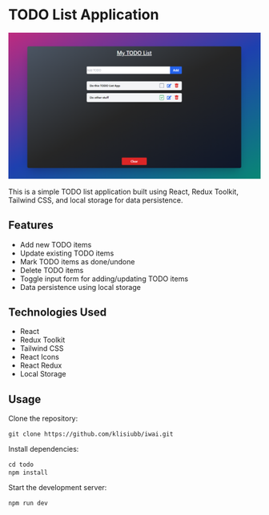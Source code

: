 # TODO List Application

![App Screenshot](app.png)

This is a simple TODO list application built using React, Redux Toolkit, Tailwind CSS, and local storage for data persistence.

## Features

- Add new TODO items
- Update existing TODO items
- Mark TODO items as done/undone
- Delete TODO items
- Toggle input form for adding/updating TODO items
- Data persistence using local storage

## Technologies Used

- React
- Redux Toolkit
- Tailwind CSS
- React Icons
- React Redux
- Local Storage

## Usage

Clone the repository:

   ```shell
   git clone https://github.com/klisiubb/iwai.git
   ```
Install dependencies:
```shell
cd todo
npm install
```
Start the development server:
```shell
npm run dev
```
